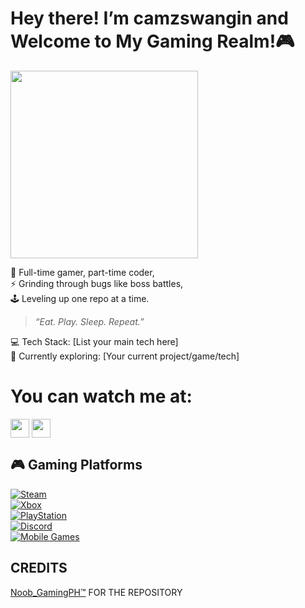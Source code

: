 # Hey there! I’m camzswangin and Welcome to My Gaming Realm!🎮  

<a href="URL_REDIRECT" target="blank"><img align="center" src="https://images6.alphacoders.com/139/1398035.jpg" height="300" /></a>


🚀 Full-time gamer, part-time coder,  
⚡ Grinding through bugs like boss battles,  
🕹 Leveling up one repo at a time.  

> *“Eat. Play. Sleep. Repeat.”*  

💻 Tech Stack: [List your main tech here]  
🎯 Currently exploring: [Your current project/game/tech]  

# You can watch me at: 
<p align="left">
<a href="https://www.twitch.tv/camzswangin" target="blank"><img align="center" src="https://github.com/mishmanners/MishManners/blob/master/socials/twitch.png" alt="" height="30" /></a>
<a href="https://www.kick.com/camzswangin" target="blank"><img align="center" src="https://github.com/mishmanners/MishManners/blob/master/socials/kick.png" alt="" height="30" /></a>  
</p>

## 🎮 Gaming Platforms  

[![Steam](https://img.shields.io/badge/Steam-000000?style=for-the-badge&logo=steam&logoColor=white)](https://steamcommunity.com/id/YourSteamID)  
[![Xbox](https://img.shields.io/badge/Xbox-107C10?style=for-the-badge&logo=xbox&logoColor=white)](https://account.xbox.com/en-us/profile?gamertag=YourGamertag)  
[![PlayStation](https://img.shields.io/badge/PlayStation-003791?style=for-the-badge&logo=playstation&logoColor=white)](https://psnprofiles.com/YourPSN)  
[![Discord](https://img.shields.io/badge/Discord-5865F2?style=for-the-badge&logo=discord&logoColor=white)](https://discordapp.com/users/YourDiscordID)  
[![Mobile Games](https://img.shields.io/badge/Mobile%20Gaming-FF5733?style=for-the-badge&logo=googleplay&logoColor=white)](#)  


## CREDITS

<a href="https://github.com/noobgamingph" target="blank">Noob_GamingPH™</a> FOR THE REPOSITORY
